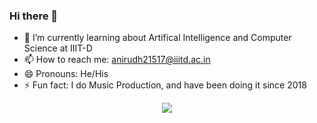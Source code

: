 ### Hi there 👋

<!-- - 🔭 I’m currently working on A Schedule Generator as part of my School Project -->
- 🌱 I’m currently learning about Artifical Intelligence and Computer Science at IIIT-D
- 📫 How to reach me: anirudh21517@iiitd.ac.in
- 😄 Pronouns: He/His
- ⚡ Fun fact: I do Music Production, and have been doing it since 2018

<p align = "center">
<img src="https://api.githubtrends.io/user/svg/Anirudh-S-Kumar/repos?time_range=one_year&group=other&theme=dark">
</p>


<div align="center">


<!-- ### Show some ❤️ by starring the repos! -->

</div>

